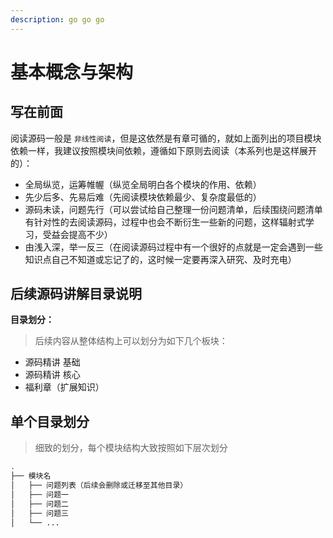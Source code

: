 ```yaml
---
description: go go go
---
```


# 基本概念与架构

## 写在前面

阅读源码一般是 `非线性阅读`，但是这依然是有章可循的，就如上面列出的项目模块依赖一样，我建议按照模块间依赖，遵循如下原则去阅读（本系列也是这样展开的）：

* 全局纵览，运筹帷幄（纵览全局明白各个模块的作用、依赖）
* 先少后多、先易后难（先阅读模块依赖最少、复杂度最低的）
* 源码未读，问题先行（可以尝试给自己整理一份问题清单，后续围绕问题清单有针对性的去阅读源码，过程中也会不断衍生一些新的问题，这样辐射式学习，受益会提高不少）
* 由浅入深，举一反三（在阅读源码过程中有一个很好的点就是一定会遇到一些知识点自己不知道或忘记了的，这时候一定要再深入研究、及时充电）

## **后续源码讲解目录说明**

**目录划分：**

> 后续内容从整体结构上可以划分为如下几个板块：

* 源码精讲 基础
* 源码精讲 核心
* 福利章（扩展知识）

## **单个目录划分**

> 细致的划分，每个模块结构大致按照如下层次划分

```bash
.
├── 模块名
│   ├── 问题列表（后续会删除或迁移至其他目录）
│   ├── 问题一
│   ├── 问题二
│   ├── 问题三
│   └── ...
```

